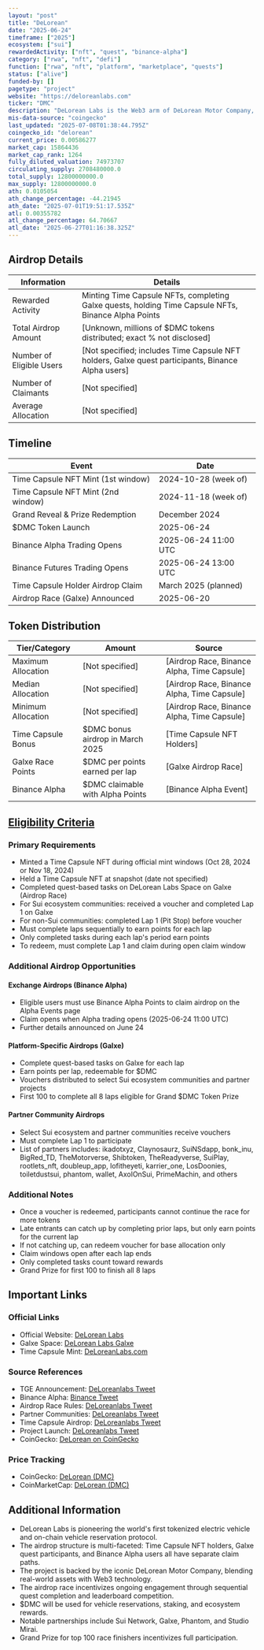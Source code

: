 ```yaml
---
layout: "post"
title: "DeLorean"
date: "2025-06-24"
timeframe: ["2025"]
ecosystem: ["sui"]
rewardedActivity: ["nft", "quest", "binance-alpha"]
category: ["rwa", "nft", "defi"]
function: ["rwa", "nft", "platform", "marketplace", "quests"]
status: ["alive"]
funded-by: []
pagetype: "project"
website: "https://deloreanlabs.com"
ticker: "DMC"
description: "DeLorean Labs is the Web3 arm of DeLorean Motor Company, pioneering tokenized electric vehicles and on-chain vehicle reservation, marketplace, and analytics systems on Sui."
mis-data-source: "coingecko"
last_updated: "2025-07-08T01:38:44.795Z"
coingecko_id: "delorean"
current_price: 0.00586277
market_cap: 15864436
market_cap_rank: 1264
fully_diluted_valuation: 74973707
circulating_supply: 2708480000.0
total_supply: 12800000000.0
max_supply: 12800000000.0
ath: 0.0105054
ath_change_percentage: -44.21945
ath_date: "2025-07-01T19:51:17.535Z"
atl: 0.00355782
atl_change_percentage: 64.70667
atl_date: "2025-06-27T01:16:38.325Z"
---
```


## Airdrop Details

| Information              | Details                                                     |
| ------------------------ | ----------------------------------------------------------- |
| Rewarded Activity        | Minting Time Capsule NFTs, completing Galxe quests, holding Time Capsule NFTs, Binance Alpha Points |
| Total Airdrop Amount     | [Unknown, millions of $DMC tokens distributed; exact % not disclosed] |
| Number of Eligible Users | [Not specified; includes Time Capsule NFT holders, Galxe quest participants, Binance Alpha users] |
| Number of Claimants      | [Not specified]                                             |
| Average Allocation       | [Not specified]                                             |

## Timeline

| Event               | Date                                           |
| ------------------- | ---------------------------------------------- |
| Time Capsule NFT Mint (1st window) | 2024-10-28 (week of)             |
| Time Capsule NFT Mint (2nd window) | 2024-11-18 (week of)             |
| Grand Reveal & Prize Redemption    | December 2024                    |
| $DMC Token Launch                  | 2025-06-24                       |
| Binance Alpha Trading Opens        | 2025-06-24 11:00 UTC              |
| Binance Futures Trading Opens      | 2025-06-24 13:00 UTC              |
| Time Capsule Holder Airdrop Claim  | March 2025 (planned)              |
| Airdrop Race (Galxe) Announced     | 2025-06-20                        |

## Token Distribution

| Tier/Category      | Amount                                   | Source                    |
| ------------------ | ---------------------------------------- | ------------------------- |
| Maximum Allocation | [Not specified]                          | [Airdrop Race, Binance Alpha, Time Capsule] |
| Median Allocation  | [Not specified]                          | [Airdrop Race, Binance Alpha, Time Capsule] |
| Minimum Allocation | [Not specified]                          | [Airdrop Race, Binance Alpha, Time Capsule] |
| Time Capsule Bonus | $DMC bonus airdrop in March 2025         | [Time Capsule NFT Holders] |
| Galxe Race Points  | $DMC per points earned per lap           | [Galxe Airdrop Race]      |
| Binance Alpha      | $DMC claimable with Alpha Points         | [Binance Alpha Event]     |

## [Eligibility Criteria]()

### Primary Requirements

- Minted a Time Capsule NFT during official mint windows (Oct 28, 2024 or Nov 18, 2024)
- Held a Time Capsule NFT at snapshot (date not specified)
- Completed quest-based tasks on DeLorean Labs Space on Galxe (Airdrop Race)
- For Sui ecosystem communities: received a voucher and completed Lap 1 on Galxe
- For non-Sui communities: completed Lap 1 (Pit Stop) before voucher
- Must complete laps sequentially to earn points for each lap
- Only completed tasks during each lap's period earn points
- To redeem, must complete Lap 1 and claim during open claim window

### Additional Airdrop Opportunities

#### Exchange Airdrops (Binance Alpha)
- Eligible users must use Binance Alpha Points to claim airdrop on the Alpha Events page
- Claim opens when Alpha trading opens (2025-06-24 11:00 UTC)
- Further details announced on June 24

#### Platform-Specific Airdrops (Galxe)
- Complete quest-based tasks on Galxe for each lap
- Earn points per lap, redeemable for $DMC
- Vouchers distributed to select Sui ecosystem communities and partner projects
- First 100 to complete all 8 laps eligible for Grand $DMC Token Prize

#### Partner Community Airdrops
- Select Sui ecosystem and partner communities receive vouchers
- Must complete Lap 1 to participate
- List of partners includes: ikadotxyz, Claynosaurz, SuiNSdapp, bonk_inu, BigRed_TD, TheMotorverse, Shibtoken, TheReadyverse, SuiPlay, rootlets_nft, doubleup_app, lofitheyeti, karrier_one, LosDoonies, toiletdustsui, phantom, wallet, AxolOnSui, PrimeMachin, and others

### Additional Notes

- Once a voucher is redeemed, participants cannot continue the race for more tokens
- Late entrants can catch up by completing prior laps, but only earn points for the current lap
- If not catching up, can redeem voucher for base allocation only
- Claim windows open after each lap ends
- Only completed tasks count toward rewards
- Grand Prize for first 100 to finish all 8 laps

## Important Links

### Official Links

- Official Website: [DeLorean Labs]()
- Galxe Space: [DeLorean Labs Galxe]()
- Time Capsule Mint: [DeLoreanLabs.com]()

### Source References

- TGE Announcement: [DeLoreanlabs Tweet](https://x.com/DeLoreanlabs/status/1937515553091952681)
- Binance Alpha: [Binance Tweet](https://x.com/binance/status/1936347408239140959)
- Airdrop Race Rules: [DeLoreanlabs Tweet](https://x.com/DeLoreanlabs/status/1936089410052731317)
- Partner Communities: [DeLoreanlabs Tweet](https://x.com/DeLoreanlabs/status/1935842065528590540)
- Time Capsule Airdrop: [DeLoreanlabs Tweet](https://x.com/DeLoreanlabs/status/1889365417061413022)
- Project Launch: [DeLoreanlabs Tweet](https://x.com/DeLoreanlabs/status/1934030151790010574)
- CoinGecko: [DeLorean on CoinGecko](https://www.coingecko.com/en/coins/delorean)

### Price Tracking

- CoinGecko: [DeLorean (DMC)](https://www.coingecko.com/en/coins/delorean)
- CoinMarketCap: [DeLorean (DMC)](https://coinmarketcap.com/currencies/delorean/)

## Additional Information

- DeLorean Labs is pioneering the world's first tokenized electric vehicle and on-chain vehicle reservation protocol.
- The airdrop structure is multi-faceted: Time Capsule NFT holders, Galxe quest participants, and Binance Alpha users all have separate claim paths.
- The project is backed by the iconic DeLorean Motor Company, blending real-world assets with Web3 technology.
- The airdrop race incentivizes ongoing engagement through sequential quest completion and leaderboard competition.
- $DMC will be used for vehicle reservations, staking, and ecosystem rewards.
- Notable partnerships include Sui Network, Galxe, Phantom, and Studio Mirai.
- Grand Prize for top 100 race finishers incentivizes full participation.